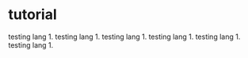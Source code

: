 # tutorial
testing lang 1.
testing lang 1. testing lang 1. 
testing lang 1. testing lang 1. testing lang 1.
